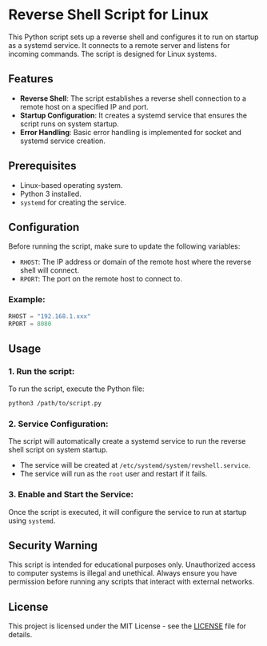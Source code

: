 # Reverse Shell Script for Linux

This Python script sets up a reverse shell and configures it to run on startup as a systemd service. It connects to a remote server and listens for incoming commands. The script is designed for Linux systems.

## Features
- **Reverse Shell**: The script establishes a reverse shell connection to a remote host on a specified IP and port.
- **Startup Configuration**: It creates a systemd service that ensures the script runs on system startup.
- **Error Handling**: Basic error handling is implemented for socket and systemd service creation.

## Prerequisites
- Linux-based operating system.
- Python 3 installed.
- `systemd` for creating the service.

## Configuration
Before running the script, make sure to update the following variables:
- `RHOST`: The IP address or domain of the remote host where the reverse shell will connect.
- `RPORT`: The port on the remote host to connect to.

### Example:
```python
RHOST = "192.168.1.xxx"
RPORT = 8080
```

## Usage

### 1. Run the script:
To run the script, execute the Python file:

```bash
python3 /path/to/script.py
```

### 2. Service Configuration:
The script will automatically create a systemd service to run the reverse shell script on system startup.

- The service will be created at `/etc/systemd/system/revshell.service`.
- The service will run as the `root` user and restart if it fails.

### 3. Enable and Start the Service:
Once the script is executed, it will configure the service to run at startup using `systemd`.

## Security Warning
This script is intended for educational purposes only. Unauthorized access to computer systems is illegal and unethical. Always ensure you have permission before running any scripts that interact with external networks.

## License
This project is licensed under the MIT License - see the [LICENSE](LICENSE) file for details.
